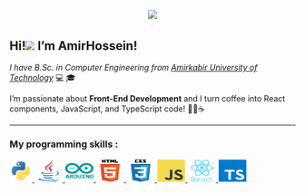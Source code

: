 <h2 align="center">
  <a href="https://git.io/typing-svg">
    <img src="https://readme-typing-svg.herokuapp.com/?lines=Hello,+There!+👋;I'm+AmirHossein....;Nice+to+meet+you!&center=true&size=30">
  </a>
</h2>
<h2>Hi!<img src="https://raw.githubusercontent.com/MartinHeinz/MartinHeinz/master/wave.gif" width="30px">  I’m AmirHossein!</h2>
<p><em>I have B.Sc. in Computer Engineering from <a href="https://aut.ac.ir/" target="_blank" rel="noopener noreferrer">Amirkabir University of Technology</a> </em> 💻 🎓</p>
<p>I’m passionate about <strong>Front-End Development</strong> and I turn coffee into React components, JavaScript, and TypeScript code! 🧑‍💻☕</p>
<hr>

<h3>My programming skills : </h3>
<a href="https://www.python.org" rel="nofollow"> <img src="https://raw.githubusercontent.com/devicons/devicon/master/icons/python/python-original.svg" alt="python" width="40" height="40" style="max-width: 100%;"> </a>
<a href="https://www.java.com" rel="nofollow"> <img src="https://raw.githubusercontent.com/devicons/devicon/master/icons/java/java-original.svg" alt="java" width="50" height="40" style="max-width: 100%;"> </a>
<a href="https://www.arduino.cc/"> <img src="https://github.com/devicons/devicon/blob/master/icons/arduino/arduino-original-wordmark.svg" alt="arduino" width="50" height="40" style="max-width: 100%;"> </a>
<a href="https://www.w3schools.com/html/"> <img src="https://github.com/devicons/devicon/blob/master/icons/html5/html5-original-wordmark.svg" alt="html" width="50" height="40" style="max-width: 100%;"> </a>
<a href="https://www.w3schools.com/css/"> <img src="https://github.com/devicons/devicon/blob/master/icons/css3/css3-original-wordmark.svg" alt="css" width="50" height="40" style="max-width: 100%;"> </a>
<a href="https://www.javascript.com/"> <img src="https://github.com/devicons/devicon/blob/master/icons/javascript/javascript-original.svg" alt="js" width="50" height="40" style="max-width: 100%;"> </a>
<a href="https://reactjs.org/"> <img src="https://github.com/devicons/devicon/blob/master/icons/react/react-original-wordmark.svg" alt="react" width="50" height="40" style="max-width: 100%;"> </a>
<a href="https://www.typescriptlang.org/"> <img src="https://github.com/devicons/devicon/blob/master/icons/typescript/typescript-original.svg" alt="typescript" width="50" height="40" style="max-width: 100%;"> </a>
